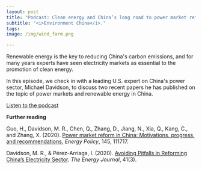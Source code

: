 ```yaml
---
layout: post
title: "Podcast: Clean energy and China’s long road to power market reform"
subtitle: "<i>Environment China</i>."
tags:
image: /img/wind_farm.png

---
```


Renewable energy is the key to reducing China's carbon emissions, and for many years experts have seen electricity markets as essential to the promotion of clean energy.

In this episode, we check in with a leading U.S. expert on China's power sector, Michael Davidson, to discuss two recent papers he has published on the topic of power markets and renewable energy in China.

[Listen to the podcast](https://www.environmentchinapodcast.com/podcast/episode/3055171a/clean-energy-and-chinas-long-road-to-power-market-reform)

**Further reading**

Guo, H., Davidson, M. R., Chen, Q., Zhang, D., Jiang, N., Xia, Q., Kang, C., and Zhang, X. (2020). [Power market reform in China: Motivations, progress, and recommendations.](/2020-07-23-china-power-market-reform-energy-policy/) _Energy Policy_, 145, 111717.

Davidson, M. R., & Pérez-Arriaga, I. (2020). [Avoiding Pitfalls in Reforming China’s Electricity Sector](/2019-12-16-avoiding-pitfalls-china-electricity-reforms/). _The Energy Journal_, 41(3).



